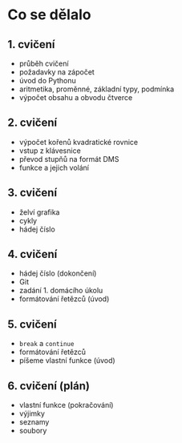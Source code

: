 # Co se dělalo

## 1. cvičení
* průběh cvičení
* požadavky na zápočet
* úvod do Pythonu
* aritmetika, proměnné, základní typy, podmínka
* výpočet obsahu a obvodu čtverce

## 2. cvičení
* výpočet kořenů kvadratické rovnice
* vstup z klávesnice
* převod stupňů na formát DMS
* funkce a jejich volání

## 3. cvičení
* želví grafika
* cykly
* hádej číslo

## 4. cvičení
 * hádej číslo (dokončení)
 * Git
 * zadání 1. domácího úkolu
 * formátování řetězců (úvod)

## 5. cvičení
 * `break` a `continue`
 * formátování řetězců
 * píšeme vlastní funkce (úvod)

## 6. cvičení (plán)
 * vlastní funkce (pokračování)
 * výjimky
 * seznamy
 * soubory
